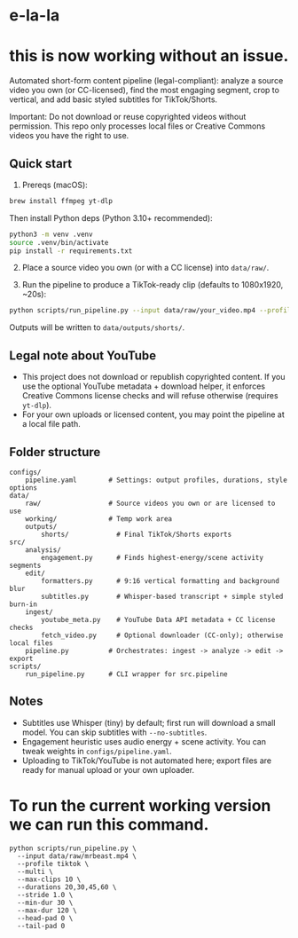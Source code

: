 # e-la-la

# this is now working without an issue.

Automated short-form content pipeline (legal-compliant): analyze a source video you own (or CC-licensed), find the most engaging segment, crop to vertical, and add basic styled subtitles for TikTok/Shorts.

Important: Do not download or reuse copyrighted videos without permission. This repo only processes local files or Creative Commons videos you have the right to use.

## Quick start

1) Prereqs (macOS):

```zsh
brew install ffmpeg yt-dlp
```

Then install Python deps (Python 3.10+ recommended):

```zsh
python3 -m venv .venv
source .venv/bin/activate
pip install -r requirements.txt
```

2) Place a source video you own (or with a CC license) into `data/raw/`.

3) Run the pipeline to produce a TikTok-ready clip (defaults to 1080x1920, ~20s):

```zsh
python scripts/run_pipeline.py --input data/raw/your_video.mp4 --profile tiktok --duration 20
```

Outputs will be written to `data/outputs/shorts/`.

## Legal note about YouTube

- This project does not download or republish copyrighted content. If you use the optional YouTube metadata + download helper, it enforces Creative Commons license checks and will refuse otherwise (requires `yt-dlp`).
- For your own uploads or licensed content, you may point the pipeline at a local file path.

## Folder structure

```
configs/
	pipeline.yaml        # Settings: output profiles, durations, style options
data/
	raw/                 # Source videos you own or are licensed to use
	working/             # Temp work area
	outputs/
		shorts/            # Final TikTok/Shorts exports
src/
	analysis/
		engagement.py      # Finds highest-energy/scene activity segments
	edit/
		formatters.py      # 9:16 vertical formatting and background blur
		subtitles.py       # Whisper-based transcript + simple styled burn-in
	ingest/
		youtube_meta.py    # YouTube Data API metadata + CC license checks
		fetch_video.py     # Optional downloader (CC-only); otherwise local files
	pipeline.py          # Orchestrates: ingest -> analyze -> edit -> export
scripts/
	run_pipeline.py      # CLI wrapper for src.pipeline
```

## Notes

- Subtitles use Whisper (tiny) by default; first run will download a small model. You can skip subtitles with `--no-subtitles`.
- Engagement heuristic uses audio energy + scene activity. You can tweak weights in `configs/pipeline.yaml`.
- Uploading to TikTok/YouTube is not automated here; export files are ready for manual upload or your own 
uploader.


# To run the current working version we can run this command.
```
python scripts/run_pipeline.py \
  --input data/raw/mrbeast.mp4 \
  --profile tiktok \
  --multi \
  --max-clips 10 \
  --durations 20,30,45,60 \
  --stride 1.0 \
  --min-dur 30 \
  --max-dur 120 \
  --head-pad 0 \
  --tail-pad 0
```
